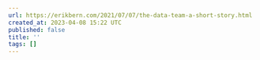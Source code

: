 ```yaml
---
url: https://erikbern.com/2021/07/07/the-data-team-a-short-story.html
created_at: 2023-04-08 15:22 UTC
published: false
title: ''
tags: []
---
```



